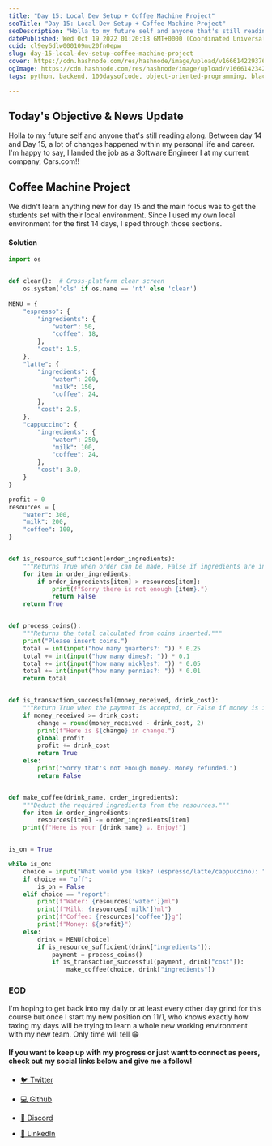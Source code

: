 ```yaml
---
title: "Day 15: Local Dev Setup + Coffee Machine Project"
seoTitle: "Day 15: Local Dev Setup + Coffee Machine Project"
seoDescription: "Holla to my future self and anyone that's still reading along. Between day 14 and Day 15, a lot of changes happened within my personal life and career."
datePublished: Wed Oct 19 2022 01:20:18 GMT+0000 (Coordinated Universal Time)
cuid: cl9ey6dlw000109mu20fn0epw
slug: day-15-local-dev-setup-coffee-machine-project
cover: https://cdn.hashnode.com/res/hashnode/image/upload/v1666142293762/bKKhgK_6G.png
ogImage: https://cdn.hashnode.com/res/hashnode/image/upload/v1666142342362/FEfhIxnW6.png
tags: python, backend, 100daysofcode, object-oriented-programming, black-devs

---
```


## Today's Objective & News Update

Holla to my future self and anyone that's still reading along. Between day 14 and Day 15, a lot of changes happened within my personal life and career. I'm happy to say, I landed the job as a Software Engineer I at my current company, Cars.com!!

## Coffee Machine Project

We didn't learn anything new for day 15 and the main focus was to get the students set with their local environment. Since I used my own local environment for the first 14 days, I sped through those sections.

#### Solution

```python
import os


def clear():  # Cross-platform clear screen
    os.system('cls' if os.name == 'nt' else 'clear')
    
MENU = {
    "espresso": {
        "ingredients": {
            "water": 50,
            "coffee": 18,
        },
        "cost": 1.5,
    },
    "latte": {
        "ingredients": {
            "water": 200,
            "milk": 150,
            "coffee": 24,
        },
        "cost": 2.5,
    },
    "cappuccino": {
        "ingredients": {
            "water": 250,
            "milk": 100,
            "coffee": 24,
        },
        "cost": 3.0,
    }
}

profit = 0
resources = {
    "water": 300,
    "milk": 200,
    "coffee": 100,
}


def is_resource_sufficient(order_ingredients):
    """Returns True when order can be made, False if ingredients are insufficient."""
    for item in order_ingredients:
        if order_ingredients[item] > resources[item]:
            print(f"​Sorry there is not enough {item}.")
            return False
    return True


def process_coins():
    """Returns the total calculated from coins inserted."""
    print("Please insert coins.")
    total = int(input("how many quarters?: ")) * 0.25
    total += int(input("how many dimes?: ")) * 0.1
    total += int(input("how many nickles?: ")) * 0.05
    total += int(input("how many pennies?: ")) * 0.01
    return total


def is_transaction_successful(money_received, drink_cost):
    """Return True when the payment is accepted, or False if money is insufficient."""
    if money_received >= drink_cost:
        change = round(money_received - drink_cost, 2)
        print(f"Here is ${change} in change.")
        global profit
        profit += drink_cost
        return True
    else:
        print("Sorry that's not enough money. Money refunded.")
        return False


def make_coffee(drink_name, order_ingredients):
    """Deduct the required ingredients from the resources."""
    for item in order_ingredients:
        resources[item] -= order_ingredients[item]
    print(f"Here is your {drink_name} ☕️. Enjoy!")


is_on = True

while is_on:
    choice = input("​What would you like? (espresso/latte/cappuccino): ")
    if choice == "off":
        is_on = False
    elif choice == "report":
        print(f"Water: {resources['water']}ml")
        print(f"Milk: {resources['milk']}ml")
        print(f"Coffee: {resources['coffee']}g")
        print(f"Money: ${profit}")
    else:
        drink = MENU[choice]
        if is_resource_sufficient(drink["ingredients"]):
            payment = process_coins()
            if is_transaction_successful(payment, drink["cost"]):
                make_coffee(choice, drink["ingredients"])
```

### EOD

I'm hoping to get back into my daily or at least every other day grind for this course but once I start my new position on 11/1, who knows exactly how taxing my days will be trying to learn a whole new working environment with my new team. Only time will tell 😁

#### If you want to keep up with my progress or just want to connect as peers, check out my social links below and give me a follow!

* [🐦 Twitter](https://twitter.com/RingoMandingo93)
    
* [💻 Github](https://github.com/kdleonard93)
    
* [👾 Discord](https://discord.com/users/407639833146818570)
    
* [👔 LinkedIn](https://www.linkedin.com/in/kyle-leonard93/)
